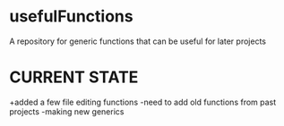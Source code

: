 # usefulFunctions
A repository for generic functions that can be useful for later projects

# CURRENT STATE
+added a few file editing functions
-need to add old functions from past projects -making new generics
